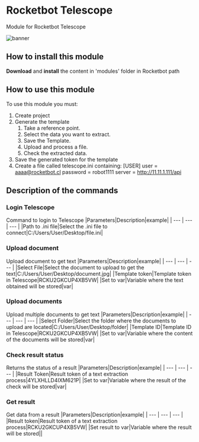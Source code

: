 



# Rocketbot Telescope
  
Module for Rocketbot Telescope  
  
![banner](/imgs/Banner_Telescope.png)

## How to install this module
  
__Download__ and __install__ the content in 'modules' folder in Rocketbot path  

## How to use this module

To use this module you must:

1. Create project
2. Generate the template
   1. Take a reference point.
   2. Select the data you want to extract.
   3. Save the Template.
   4. Upload and process a file.
   5. Check the extracted data.
3. Save the generated token for the template
4. Create a file called telescope.ini containing:
   [USER]
   user = aaaa@rocketbot.cl
   password = robot1111
   server = http://11.11.1.111/api

## Description of the commands

### Login Telescope
  
Command to login to Telescope
|Parameters|Description|example|
| --- | --- | --- |
|Path to .ini file|Select the .ini file to connect|C:/Users/User/Desktop/file.ini|

### Upload document
  
Upload document to get text
|Parameters|Description|example|
| --- | --- | --- |
|Select File|Select the document to upload to get the text|C:/Users/User/Desktop/document.jpg|
|Template token|Template token in Telescope|RCKU2GKCUP4XB5VW|
|Set to var|Variable where the text obtained will be stored|var|

### Upload documents
  
Upload multiple documents to get text
|Parameters|Description|example|
| --- | --- | --- |
|Select Folder|Select the folder where the documents to upload are located|C:/Users/User/Desktop/folder|
|Template ID|Template ID in Telescope|RCKU2GKCUP4XB5VW|
|Set to var|Variable where the content of the documents will be stored|var|

### Check result status
  
Returns the status of a result
|Parameters|Description|example|
| --- | --- | --- |
|Result Token|Result token of a text extraction process|4YLXHLLD4IXM621P|
|Set to var|Variable where the result of the check will be stored|var|

### Get result
  
Get data from a result
|Parameters|Description|example|
| --- | --- | --- |
|Result token|Result token of a text extraction process|RCKU2GKCUP4XB5VW|
|Set result to var|Variable where the result will be stored||
